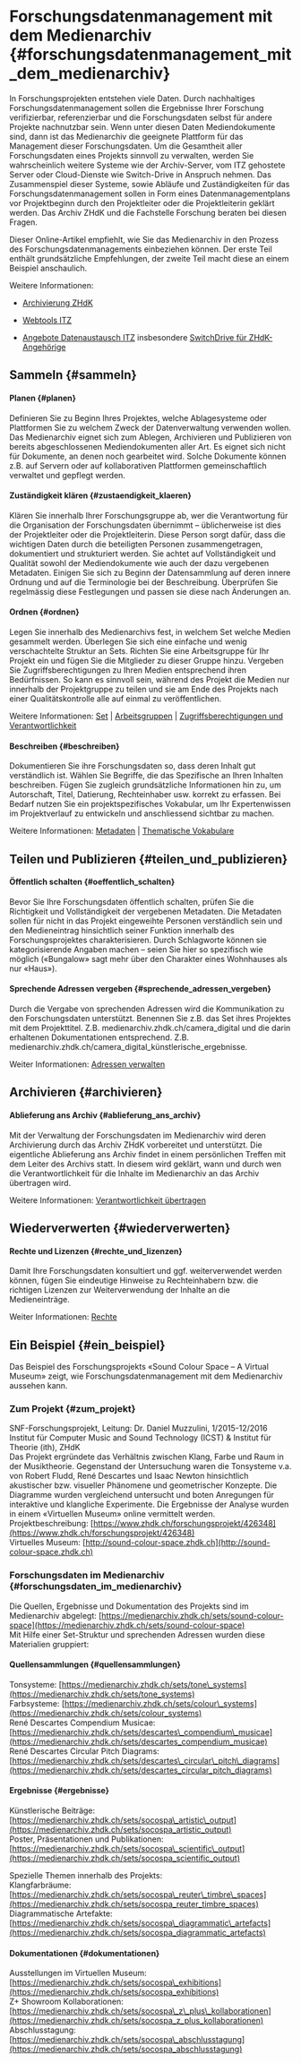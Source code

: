# Forschungsdatenmanagement mit dem Medienarchiv {#forschungsdatenmanagement_mit_dem_medienarchiv}

In Forschungsprojekten entstehen viele Daten. Durch nachhaltiges Forschungsdatenmanagement sollen die Ergebnisse Ihrer Forschung verifizierbar, referenzierbar und die Forschungsdaten selbst für andere Projekte nachnutzbar sein. Wenn unter diesen Daten Mediendokumente sind, dann ist das Medienarchiv die geeignete Plattform für das Management dieser Forschungsdaten. Um die Gesamtheit aller Forschungsdaten eines Projekts sinnvoll zu verwalten, werden Sie wahrscheinlich weitere Systeme wie der Archiv-Server, vom ITZ gehostete Server oder Cloud-Dienste wie Switch-Drive in Anspruch nehmen. Das Zusammenspiel dieser Systeme, sowie Abläufe und Zuständigkeiten für das Forschungsdatenmanagement sollen in Form eines Datenmanagementplans vor Projektbeginn durch den Projektleiter oder die Projektleiterin geklärt werden. Das Archiv ZHdK und die Fachstelle Forschung beraten bei diesen Fragen.

Dieser Online-Artikel empfiehlt, wie Sie das Medienarchiv in den Prozess des Forschungsdatenmanagements einbeziehen können. Der erste Teil enthält grundsätzliche Empfehlungen, der zweite Teil macht diese an einem Beispiel anschaulich.

Weitere Informationen:

* [Archivierung ZHdK](https://intern.zhdk.ch/?archivierung)

* [Webtools ITZ](https://intern.zhdk.ch/?webtools)

* [Angebote Datenaustausch ITZ](https://intern.zhdk.ch/?datenaustausch) insbesondere [SwitchDrive für ZHdK-Angehörige](https://intern.zhdk.ch/?switchdrive)



## Sammeln {#sammeln}

#### Planen {#planen}

Definieren Sie zu Beginn Ihres Projektes, welche Ablagesysteme oder Plattformen Sie zu welchem Zweck der Datenverwaltung verwenden wollen. Das Medienarchiv eignet sich zum Ablegen, Archivieren und Publizieren von bereits abgeschlossenen Mediendokumenten aller Art. Es eignet sich nicht für Dokumente, an denen noch gearbeitet wird. Solche Dokumente können z.B. auf Servern oder auf kollaborativen Plattformen gemeinschaftlich verwaltet und gepflegt werden.

#### Zuständigkeit klären {#zustaendigkeit_klaeren}

Klären Sie innerhalb Ihrer Forschungsgruppe ab, wer die Verantwortung für die Organisation der Forschungsdaten übernimmt – üblicherweise ist dies der Projektleiter oder die Projektleiterin. Diese Person sorgt dafür, dass die wichtigen Daten durch die beteiligten Personen zusammengetragen, dokumentiert und strukturiert werden. Sie achtet auf Vollständigkeit und Qualität sowohl der Mediendokumente wie auch der dazu vergebenen Metadaten. Einigen Sie sich zu Beginn der Datensammlung auf deren innere Ordnung und auf die Terminologie bei der Beschreibung. Überprüfen Sie regelmässig diese Festlegungen und passen sie diese nach Änderungen an.

#### Ordnen {#ordnen}

Legen Sie innerhalb des Medienarchivs fest, in welchem Set welche Medien gesammelt werden. Überlegen Sie sich eine einfache und wenig verschachtelte Struktur an Sets. Richten Sie eine Arbeitsgruppe für Ihr Projekt ein und fügen Sie die Mitglieder zu dieser Gruppe hinzu. Vergeben Sie Zugriffsberechtigungen zu Ihren Medien entsprechend ihren Bedürfnissen. So kann es sinnvoll sein, während des Projekt die Medien nur innerhalb der Projektgruppe zu teilen und sie am Ende des Projekts nach einer Qualitätskontrolle alle auf einmal zu veröffentlichen.

Weitere Informationen: [Set](https://wiki.zhdk.ch/madek-hilfe/doku.php?id=set) \| [Arbeitsgruppen](https://wiki.zhdk.ch/madek-hilfe/doku.php?id=collaboration) \| [Zugriffsberechtigungen und Verantwortlichkeit](https://wiki.zhdk.ch/madek-hilfe/doku.php?id=edit-access)

#### Beschreiben {#beschreiben}

Dokumentieren Sie ihre Forschungsdaten so, dass deren Inhalt gut verständlich ist. Wählen Sie Begriffe, die das Spezifische an Ihren Inhalten beschreiben. Fügen Sie zugleich grundsätzliche Informationen hin zu, um Autorschaft, Titel, Datierung, Rechteinhaber usw. korrekt zu erfassen. Bei Bedarf nutzen Sie ein projektspezifisches Vokabular, um Ihr Expertenwissen im Projektverlauf zu entwickeln und anschliessend sichtbar zu machen.

Weitere Informationen: [Metadaten](https://wiki.zhdk.ch/madek-hilfe/doku.php?id=metadata) \| [Thematische Vokabulare](https://wiki.zhdk.ch/madek-hilfe/doku.php?id=vocabulary)

## Teilen und Publizieren {#teilen_und_publizieren}

#### Öffentlich schalten {#oeffentlich_schalten}

Bevor Sie Ihre Forschungsdaten öffentlich schalten, prüfen Sie die Richtigkeit und Vollständigkeit der vergebenen Metadaten. Die Metadaten sollen für nicht in das Projekt eingeweihte Personen verständlich sein und den Medieneintrag hinsichtlich seiner Funktion innerhalb des Forschungsprojektes charakterisieren. Durch Schlagworte können sie kategorisierende Angaben machen – seien Sie hier so spezifisch wie möglich \(«Bungalow» sagt mehr über den Charakter eines Wohnhauses als nur «Haus»\).

#### Sprechende Adressen vergeben {#sprechende_adressen_vergeben}

Durch die Vergabe von sprechenden Adressen wird die Kommunikation zu den Forschungsdaten unterstützt. Benennen Sie z.B. das Set ihres Projektes mit dem Projekttitel. Z.B. medienarchiv.zhdk.ch/camera\_digital und die darin erhaltenen Dokumentationen entsprechend. Z.B. medienarchiv.zhdk.ch/camera\_digital\_künstlerische\_ergebnisse.

Weiter Informationen: [Adressen verwalten](https://wiki.zhdk.ch/madek-hilfe/doku.php?id=urls)

## Archivieren {#archivieren}

#### Ablieferung ans Archiv {#ablieferung_ans_archiv}

Mit der Verwaltung der Forschungsdaten im Medienarchiv wird deren Archivierung durch das Archiv ZHdK vorbereitet und unterstützt. Die eigentliche Ablieferung ans Archiv findet in einem persönlichen Treffen mit dem Leiter des Archivs statt. In diesem wird geklärt, wann und durch wen die Verantwortlichkeit für die Inhalte im Medienarchiv an das Archiv übertragen wird.

Weitere Informationen: [Verantwortlichkeit übertragen](https://wiki.zhdk.ch/madek-hilfe/doku.php?id=edit-access#verantwortlichkeit)

## Wiederverwerten {#wiederverwerten}

#### Rechte und Lizenzen {#rechte_und_lizenzen}

 Damit Ihre Forschungsdaten konsultiert und ggf. weiterverwendet werden können, fügen Sie eindeutige Hinweise zu Rechteinhabern bzw. die richtigen Lizenzen zur Weiterverwendung der Inhalte an die Medieneinträge.

 Weiter Informationen: [Rechte](https://wiki.zhdk.ch/madek-hilfe/doku.php?id=rights)

## Ein Beispiel {#ein_beispiel}

Das Beispiel des Forschungsprojekts «Sound Colour Space – A Virtual Museum» zeigt, wie Forschungsdatenmanagement mit dem Medienarchiv aussehen kann.

### Zum Projekt {#zum_projekt}

SNF-Forschungsprojekt, Leitung: Dr. Daniel Muzzulini, 1/2015-12/2016  
Institut für Computer Music and Sound Technology \(ICST\) & Institut für Theorie \(ith\), ZHdK  
Das Projekt ergründete das Verhältnis zwischen Klang, Farbe und Raum in der Musiktheorie. Gegenstand der Untersuchung waren die Tonsysteme v.a. von Robert Fludd, René Descartes und Isaac Newton hinsichtlich akustischer bzw. visueller Phänomene und geometrischer Konzepte. Die Diagramme wurden vergleichend untersucht und boten Anregungen für interaktive und klangliche Experimente. Die Ergebnisse der Analyse wurden in einem «Virtuellen Museum» online vermittelt werden.  
Projektbeschreibung: [https://www.zhdk.ch/forschungsprojekt/426348](https://www.zhdk.ch/forschungsprojekt/426348)  
Virtuelles Museum: [http://sound-colour-space.zhdk.ch](http://sound-colour-space.zhdk.ch)

### Forschungsdaten im Medienarchiv {#forschungsdaten_im_medienarchiv}

Die Quellen, Ergebnisse und Dokumentation des Projekts sind im Medienarchiv abgelegt: [https://medienarchiv.zhdk.ch/sets/sound-colour-space](https://medienarchiv.zhdk.ch/sets/sound-colour-space)  
Mit Hilfe einer Set-Struktur und sprechenden Adressen wurden diese Materialien gruppiert:

#### Quellensammlungen {#quellensammlungen}

Tonsysteme: [https://medienarchiv.zhdk.ch/sets/tone\_systems](https://medienarchiv.zhdk.ch/sets/tone_systems)  
Farbsysteme: [https://medienarchiv.zhdk.ch/sets/colour\_systems](https://medienarchiv.zhdk.ch/sets/colour_systems)  
René Descartes Compendium Musicae: [https://medienarchiv.zhdk.ch/sets/descartes\_compendium\_musicae](https://medienarchiv.zhdk.ch/sets/descartes_compendium_musicae)  
René Descartes Circular Pitch Diagrams: [https://medienarchiv.zhdk.ch/sets/descartes\_circular\_pitch\_diagrams](https://medienarchiv.zhdk.ch/sets/descartes_circular_pitch_diagrams)

#### Ergebnisse {#ergebnisse}

Künstlerische Beiträge: [https://medienarchiv.zhdk.ch/sets/socospa\_artistic\_output](https://medienarchiv.zhdk.ch/sets/socospa_artistic_output)  
Poster, Präsentationen und Publikationen: [https://medienarchiv.zhdk.ch/sets/socospa\_scientific\_output](https://medienarchiv.zhdk.ch/sets/socospa_scientific_output)

Spezielle Themen innerhalb des Projekts:  
Klangfarbräume: [https://medienarchiv.zhdk.ch/sets/socospa\_reuter\_timbre\_spaces](https://medienarchiv.zhdk.ch/sets/socospa_reuter_timbre_spaces)  
Diagrammatische Artefakte: [https://medienarchiv.zhdk.ch/sets/socospa\_diagrammatic\_artefacts](https://medienarchiv.zhdk.ch/sets/socospa_diagrammatic_artefacts)

#### Dokumentationen {#dokumentationen}

Ausstellungen im Virtuellen Museum: [https://medienarchiv.zhdk.ch/sets/socospa\_exhibitions](https://medienarchiv.zhdk.ch/sets/socospa_exhibitions)  
Z+ Showroom Kollaborationen: [https://medienarchiv.zhdk.ch/sets/socospa\_z\_plus\_kollaborationen](https://medienarchiv.zhdk.ch/sets/socospa_z_plus_kollaborationen)  
Abschlusstagung: [https://medienarchiv.zhdk.ch/sets/socospa\_abschlusstagung](https://medienarchiv.zhdk.ch/sets/socospa_abschlusstagung)







